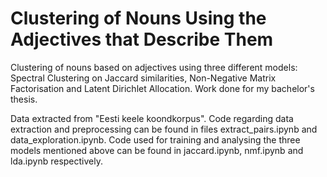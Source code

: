 # Clustering of Nouns Using the Adjectives that Describe Them

Clustering of nouns based on adjectives using three different models: Spectral Clustering on Jaccard similarities, Non-Negative Matrix Factorisation and Latent Dirichlet Allocation. Work done for my bachelor's thesis.

Data extracted from "Eesti keele koondkorpus". Code regarding data extraction and preprocessing can be found in files extract_pairs.ipynb and data_exploration.ipynb.
Code used for training and analysing the three models mentioned above can be found in jaccard.ipynb, nmf.ipynb and lda.ipynb respectively.
